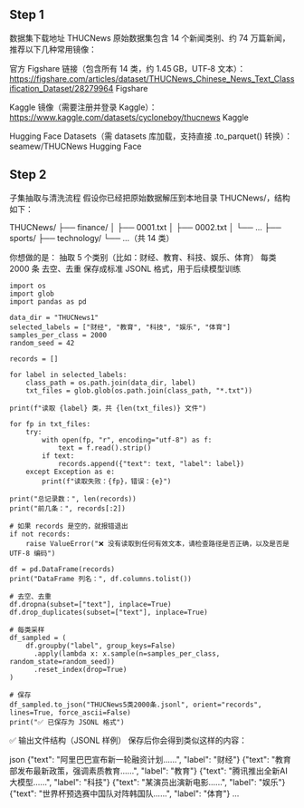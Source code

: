 ## Step 1
数据集下载地址
THUCNews 原始数据集包含 14 个新闻类别、约 74 万篇新闻，推荐以下几种常用镜像：

官方 Figshare 链接（包含所有 14 类，约 1.45 GB，UTF‑8 文本）：
https://figshare.com/articles/dataset/THUCNews_Chinese_News_Text_Classification_Dataset/28279964 
Figshare

Kaggle 镜像（需要注册并登录 Kaggle）：
https://www.kaggle.com/datasets/cycloneboy/thucnews 
Kaggle

Hugging Face Datasets（需 datasets 库加载，支持直接 .to_parquet() 转换）：
seamew/THUCNews 
Hugging Face

## Step 2
子集抽取与清洗流程
假设你已经把原始数据解压到本地目录 THUCNews/，结构如下：

THUCNews/
├── finance/
│   ├── 0001.txt
│   ├── 0002.txt
│   └── ...
├── sports/
├── technology/
└── ...（共 14 类）

你想做的是：
抽取 5 个类别（比如：财经、教育、科技、娱乐、体育）
每类 2000 条
去空、去重
保存成标准 JSONL 格式，用于后续模型训练

    import os
    import glob
    import pandas as pd
    
    data_dir = "THUCNews1"
    selected_labels = ["财经", "教育", "科技", "娱乐", "体育"]
    samples_per_class = 2000
    random_seed = 42
    
    records = []
    
    for label in selected_labels:
        class_path = os.path.join(data_dir, label)
        txt_files = glob.glob(os.path.join(class_path, "*.txt"))

    print(f"读取 {label} 类，共 {len(txt_files)} 文件")

    for fp in txt_files:
        try:
            with open(fp, "r", encoding="utf-8") as f:
                text = f.read().strip()
            if text:
                records.append({"text": text, "label": label})
        except Exception as e:
            print(f"读取失败：{fp}，错误：{e}")

    print("总记录数：", len(records))
    print("前几条：", records[:2])
    
    # 如果 records 是空的，就报错退出
    if not records:
        raise ValueError("❌ 没有读取到任何有效文本，请检查路径是否正确，以及是否是 UTF-8 编码")
    
    df = pd.DataFrame(records)
    print("DataFrame 列名：", df.columns.tolist())
    
    # 去空、去重
    df.dropna(subset=["text"], inplace=True)
    df.drop_duplicates(subset=["text"], inplace=True)
    
    # 每类采样
    df_sampled = (
        df.groupby("label", group_keys=False)
          .apply(lambda x: x.sample(n=samples_per_class, random_state=random_seed))
          .reset_index(drop=True)
    )
    
    # 保存
    df_sampled.to_json("THUCNews5类2000条.jsonl", orient="records", lines=True, force_ascii=False)
    print("✅ 已保存为 JSONL 格式")


✅ 输出文件结构（JSONL 样例）
保存后你会得到类似这样的内容：

json
{"text": "阿里巴巴宣布新一轮融资计划......", "label": "财经"}
{"text": "教育部发布最新政策，强调素质教育......", "label": "教育"}
{"text": "腾讯推出全新AI大模型......", "label": "科技"}
{"text": "某演员出演新电影......", "label": "娱乐"}
{"text": "世界杯预选赛中国队对阵韩国队......", "label": "体育"}
...


